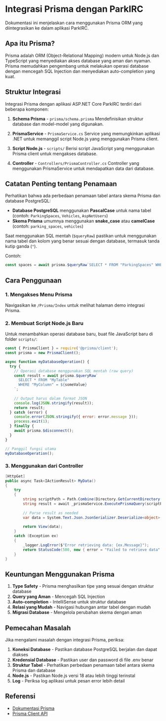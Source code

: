 # Integrasi Prisma dengan ParkIRC

Dokumentasi ini menjelaskan cara menggunakan Prisma ORM yang diintegrasikan ke dalam aplikasi ParkIRC.

## Apa itu Prisma?

Prisma adalah ORM (Object-Relational Mapping) modern untuk Node.js dan TypeScript yang menyediakan akses database yang aman dan nyaman. Prisma memudahkan pengembang untuk melakukan operasi database dengan mencegah SQL Injection dan menyediakan auto-completion yang kuat.

## Struktur Integrasi

Integrasi Prisma dengan aplikasi ASP.NET Core ParkIRC terdiri dari beberapa komponen:

1. **Schema Prisma** - `prisma/schema.prisma`
   Mendefinisikan struktur database dan model-model yang digunakan.

2. **PrismaService** - `PrismaService.cs`
   Service yang memungkinkan aplikasi .NET untuk memanggil script Node.js yang menggunakan Prisma client.

3. **Script Node.js** - `scripts/`
   Berisi script JavaScript yang menggunakan Prisma client untuk mengakses database.

4. **Controller** - `Controllers/PrismaController.cs`
   Controller yang menggunakan PrismaService untuk mendapatkan data dari database.

## Catatan Penting tentang Penamaan

Perhatikan bahwa ada perbedaan penamaan tabel antara skema Prisma dan database PostgreSQL:

* **Database PostgreSQL** menggunakan **PascalCase** untuk nama tabel (contoh: `ParkingSpaces`, `Vehicles`, `AspNetUsers`)
* **Skema Prisma** umumnya menggunakan **snake_case** atau **camelCase** (contoh: `parking_spaces`, `vehicles`)

Saat menggunakan SQL mentah (`$queryRaw`) pastikan untuk menggunakan nama tabel dan kolom yang benar sesuai dengan database, termasuk tanda kutip ganda (`"`).

Contoh:
```javascript
const spaces = await prisma.$queryRaw`SELECT * FROM "ParkingSpaces" WHERE "IsOccupied" = false`;
```

## Cara Penggunaan

### 1. Mengakses Menu Prisma

Navigasikan ke `/Prisma/Index` untuk melihat halaman demo integrasi Prisma.

### 2. Membuat Script Node.js Baru

Untuk menambahkan operasi database baru, buat file JavaScript baru di folder `scripts/`:

```javascript
const { PrismaClient } = require('@prisma/client');
const prisma = new PrismaClient();

async function myDatabaseOperation() {
  try {
    // Operasi database menggunakan SQL mentah (raw query)
    const result = await prisma.$queryRaw`
      SELECT * FROM "MyTable" 
      WHERE "MyColumn" = ${someValue}
    `;
    
    // Output harus dalam format JSON
    console.log(JSON.stringify(result));
    return result;
  } catch (error) {
    console.error(JSON.stringify({ error: error.message }));
    process.exit(1);
  } finally {
    await prisma.$disconnect();
  }
}

// Panggil fungsi utama
myDatabaseOperation();
```

### 3. Menggunakan dari Controller

```csharp
[HttpGet]
public async Task<IActionResult> MyData()
{
    try
    {
        string scriptPath = Path.Combine(Directory.GetCurrentDirectory(), "scripts", "my-script.js");
        string result = await _prismaService.ExecutePrismaQuery(scriptPath);
        
        // Parse result as needed
        var data = System.Text.Json.JsonSerializer.Deserialize<object>(result);
        
        return View(data);
    }
    catch (Exception ex)
    {
        _logger.LogError($"Error retrieving data: {ex.Message}");
        return StatusCode(500, new { error = "Failed to retrieve data" });
    }
}
```

## Keuntungan Menggunakan Prisma

1. **Type Safety** - Prisma menghasilkan tipe yang sesuai dengan struktur database
2. **Query yang Aman** - Mencegah SQL Injection
3. **Auto-completion** - IntelliSense untuk struktur database
4. **Relasi yang Mudah** - Navigasi hubungan antar tabel dengan mudah
5. **Migrasi Database** - Mengelola perubahan skema dengan aman

## Pemecahan Masalah

Jika mengalami masalah dengan integrasi Prisma, periksa:

1. **Koneksi Database** - Pastikan database PostgreSQL berjalan dan dapat diakses
2. **Kredensial Database** - Pastikan user dan password di file .env benar
3. **Struktur Tabel** - Perhatikan perbedaan penamaan tabel antara skema Prisma dan database
4. **Node.js** - Pastikan Node.js versi 18 atau lebih tinggi terinstal
5. **Log** - Periksa log aplikasi untuk pesan error lebih detail

## Referensi

- [Dokumentasi Prisma](https://www.prisma.io/docs)
- [Prisma Client API](https://www.prisma.io/docs/reference/api-reference/prisma-client-reference) 